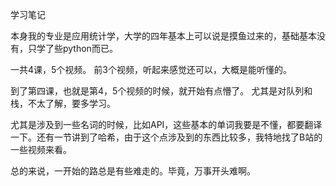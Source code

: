 学习笔记

本身我的专业是应用统计学，大学的四年基本上可以说是摸鱼过来的，基础基本没有，只学了些python而已。

一共4课，5个视频。
前3个视频，听起来感觉还可以，大概是能听懂的。

到了第四课，也就是第4，5个视频的时候，就开始有点懵了。
尤其是对队列和栈，不太了解，要多学习。

尤其是涉及到一些名词的时候，比如API，这些基本的单词我要是不懂，都要翻译一下。还有一节讲到了哈希，由于这个点涉及到的东西比较多，我特地找了B站的一些视频来看。

总的来说，一开始的路总是有些难走的。毕竟，万事开头难啊。